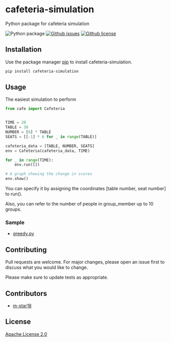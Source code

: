 # cafeteria-simulation

Python package for cafeteria simulation

![Python package](https://github.com/m-star18/cafeteria-simulation/workflows/Python%20package/badge.svg)
[![Github issues](https://img.shields.io/github/issues/m-star18/cafeteria-simulation)](https://github.com/m-star18/cafeteria-simulation/issues)
[![Github license](https://img.shields.io/github/license/m-star18/cafeteria-simulation)](https://github.com/m-star18/cafeteria-simulation/)

## Installation

Use the package manager [pip](https://pip.pypa.io/en/stable/) to install cafeteria-simulation.

```bash
pip install cafeteria-simulation
```

## Usage

The easiest simulation to perform

```python
from cafe import Cafeteria


TIME = 20
TABLE = 30
NUMBER = [6] * TABLE
SEATS = [[-1] * 6 for _ in range(TABLE)]

cafeteria_data = [TABLE, NUMBER, SEATS]
env = Cafeteria(cafeteria_data, TIME)

for _ in range(TIME):
    env.run([])

# A graph showing the change in scores
env.show()
```

You can specify it by assigning the coordinates [table number, seat number] to run().

Also, you can refer to the number of people in group_member up to 10 groups.

### Sample
- [greedy.py](https://github.com/m-star18/cafeteria-simulation/blob/master/sample/greedy.py)

## Contributing

Pull requests are welcome. For major changes, please open an issue first to discuss what you would like to change.

Please make sure to update tests as appropriate.

## Contributors

- [m-star18](https://github.com/m-star18)

## License

[Apache License 2.0](https://www.apache.org/licenses/LICENSE-2.0)
